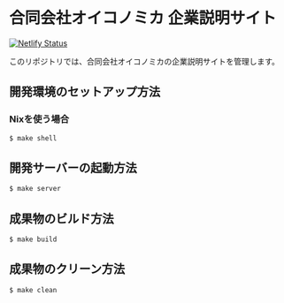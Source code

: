 # 合同会社オイコノミカ 企業説明サイト
[![Netlify Status](https://api.netlify.com/api/v1/badges/29b88088-de40-483f-b381-9a4bf6fd3f63/deploy-status)](https://app.netlify.com/sites/www-oikonomika-jp/deploys)

このリポジトリでは、合同会社オイコノミカの企業説明サイトを管理します。

## 開発環境のセットアップ方法

### Nixを使う場合
```bash
$ make shell
```

## 開発サーバーの起動方法
```bash
$ make server
```

## 成果物のビルド方法
```bash
$ make build
```

## 成果物のクリーン方法
```bash
$ make clean
```
